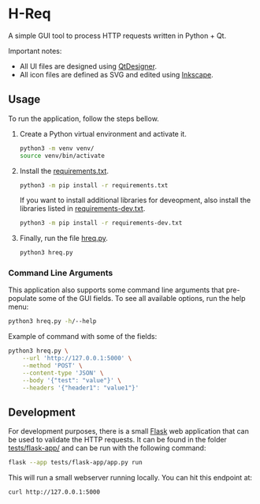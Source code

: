 # H-Req

A simple GUI tool to process HTTP requests written in Python + Qt.

Important notes:

- All UI files are designed using [QtDesigner](https://doc.qt.io/qt-5/qtdesigner-manual.html).
- All icon files are defined as SVG and edited using [Inkscape](https://inkscape.org/).

## Usage

To run the application, follow the steps bellow.

1. Create a Python virtual environment and activate it.

    ```bash
    python3 -m venv venv/
    source venv/bin/activate
    ```

2. Install the [requirements.txt](./requirements.txt).

    ```bash
    python3 -m pip install -r requirements.txt
    ```
    If you want to install additional libraries for deveopment, also install the libraries listed in [requirements-dev.txt](./requirements-dev.txt).

    ```bash
    python3 -m pip install -r requirements-dev.txt
    ```

3. Finally, run the file [hreq.py](./hreq.py).

    ```bash
    python3 hreq.py
    ```

### Command Line Arguments

This application also supports some command line arguments that pre-populate some of the GUI fields. To see all available options, run the help menu:

```bash
python3 hreq.py -h/--help
```

Example of command with some of the fields:

```bash
python3 hreq.py \
    --url 'http://127.0.0.1:5000' \
    --method 'POST' \
    --content-type 'JSON' \
    --body '{"test": "value"}' \
    --headers '{"header1": "value1"}'
```


## Development

For development purposes, there is a small [Flask](https://flask.palletsprojects.com/) web application that can be used to validate the HTTP requests. It can be found in the folder [tests/flask-app/](./tests/flask-app/) and can be run with the following command:

```bash
flask --app tests/flask-app/app.py run
```

This will run a small webserver running locally. You can hit this endpoint at:

```bash
curl http://127.0.0.1:5000
```
